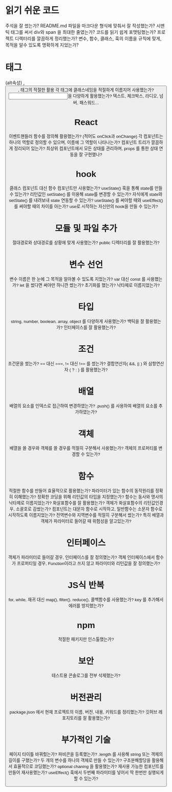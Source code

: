 # 읽기 쉬운 코드 
주석을 잘 썼는가? 
README.md 파일을 마크다운 형식에 맞춰서 잘 작성했는가? 
시맨틱 태그를 써서 div와 span 을 최대한 줄였는가? 
코드를 읽기 쉽게 포맷팅했는가? 
프로젝트 디렉터리를 깔끔하게 정리했는가? 
변수, 함수, 클래스, 훅의 이름을 규칙에 맞게, 목적을 알수 있도록 명확하게 지었는가? 

# 태그 
<img>(alt속성) , <button>, <a> 태그의 적절한 활용 
각 태그에 클래스네임을 적절하게 이름지어 사용했는가? 
<input type="">을 다양하게 활용했는가? 텍스트, 체크박스, 라디오, 넘버, 패스워드... 

# React 
이벤트핸들러 함수를 정의해 활용했는가? (적어도 onClick과 onChange) 
각 컴포넌트는 하나의 역할로 정의할 수 있으며, 이름에 그 역할이 나타나는가? 
컴포넌트 트리가 깔끔하게 정리되어 있는가? 
최상위 컴포넌트에서 모든 상태를 관리하며, props 를 통한 상태 연동을 잘 구현했나? 

# hook 
클래스 컴포넌트 대신 함수 컴포넌트만 사용했는가? 
useState() 훅을 통해 state를 만들 수 있는가? 
리턴값인 setState() 를 이용해 state를 변경할 수 있는가? 
자식에게 state와 setState() 를 내려보내 state 연동할 수 있는가? 
useState() 를 써야할 때와 useEffect() 를 써야할 때의 차이를 아는가? 
use로 시작하는 자신만의 hook을 만들 수 있는가?

# 모듈 및 파일 추가 
절대경로와 상대경로를 상황에 맞게 사용했는가? 
public 디렉터리를 잘 활용했는가? 

# 변수 선언 
변수 이름은 한 눈에 그 목적을 알아볼 수 있도록 지었는가? 
var 대신 const 를 사용했는가? 
let 을 썼다면 써야만 하니깐 썼는가? 초기화를 했는가? 
낙타체로 이름지었는가? 

# 타입 
string, number, boolean, array, object 를 다양하게 사용했는가? 
백틱을 잘 활용했는가? 
인터페이스를 잘 활용했는가? 

# 조건 
조건문을 썼는가? 
== 대신 ===, != 대신 !== 를 썼는가? 
결합연산자( &&, || ) 와 삼항연산자 ( ? : ) 를 활용했는가? 

# 배열 
배열의 요소를 인덱스로 접근하여 변경하였는가? 
.push() 를 사용하여 배열의 요소를 추가하였는가? 

# 객체 
배열을 쓸 경우와 객체를 쓸 경우를 적절히 구분해서 사용했는가? 
객체의 프로퍼티를 변경할 수 있는가? 

# 함수 
적절한 함수를 만들어 효율적으로 활용했는가? 
파라미터가 있는 함수의 동작원리를 정확히 이해했는가? 
정확한 코딩을 위해 리턴값의 타입을 지정했는가? 
함수는 동사와 명사의 낙타체로 이름지었는가? 
화살표함수를 잘 활용했는가? 
객체가 화살표함수의 리턴값인경우, 소괄호로 감쌌는가? 
컴포넌트는 대문자 함수로 시작하고, 일반함수는 소문자 함수로 시작하도록 이름지었는가? 
전역변수와 지역변수를 적절히 구분해서 썼는가? 특히 배열과 객체가 파라미터로 들어갈 때 위험성을 알고있는가? 

# 인터페이스 
객체가 파라미터로 들어갈 경우, 인터페이스를 잘 정의했는가? 
객체 인터페이스에서 함수가 프로퍼티일 경우, Function이라고 쓰지 않고 파라미터와 리턴값을 잘 정의했는가? 

# JS식 반복 
for, while, 재귀 대신 map(), filter(). reduce(), 콜백함수를 사용했는가? 
key 를 추가해서 에러를 방지했는가? 

# npm 
적절한 패키지만 인스톨했는가? 

# 보안 
테스트용 콘솔로그를 전부 삭제했는가? 

# 버전관리 
package.json 에서 현재 프로젝트의 이름, 버전, 내용, 키워드를 정리했는가? 
깃허브 레포지토리를 잘 활용했는가? 

# 부가적인 기술 
페이지 타이틀 바꿔줬는가? 
파비콘을 등록했는가? 
.length 를 사용해 string 또는 객체의 길이를 구했는가? 
두 개의 변수를 하나의 객체로 만들 수 있는가? 
구조분해할당을 활용해서 효율적으로 코딩했는가? 
optional chaning 을 활용했는가? 
재사용 가능한 컴포넌트를 만들어 재사용했는가? 
useEffect() 훅에서 두번째 파라미터를 넣어서 딱 한번만 실행되게 할 수 있는가? 
